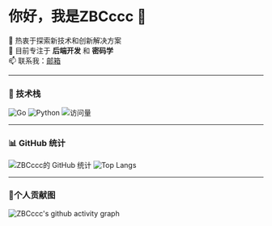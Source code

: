 # 你好，我是ZBCccc 👋

🌱 热衷于探索新技术和创新解决方案  
🔭 目前专注于 **后端开发** 和 **密码学**  
📫 联系我：[邮箱](mailto:bochuan_zhang@hust.edu.cn)

---

### 🚀 技术栈
![Go](https://img.shields.io/badge/go-%2300ADD8.svg?style=flat-square&logo=go&logoColor=white)
![Python](https://img.shields.io/badge/python-%2314354C.svg?style=flat-square&logo=python&logoColor=white)
![访问量](https://komarev.com/ghpvc/?username=ZBCccc)

---

### 📊 GitHub 统计
![ZBCccc的 GitHub 统计](https://github-readme-stats.vercel.app/api?username=ZBCccc&show_icons=true&theme=radical)
![Top Langs](https://github-readme-stats.vercel.app/api/top-langs/?username=ZBCccc&layout=compact)

---

### 🎉个人贡献图
![ZBCccc's github activity graph](https://ghchart.rshah.org/ZBCccc)
